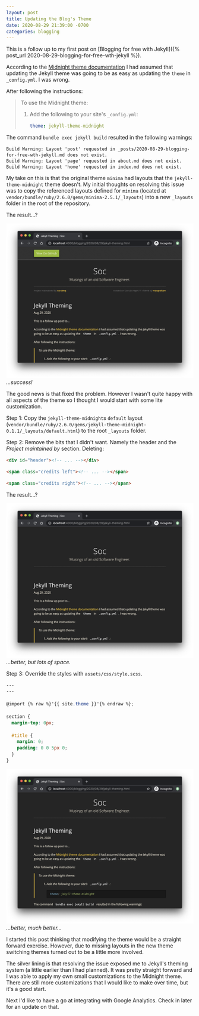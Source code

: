 ```yaml
---
layout: post
title: Updating the Blog's Theme
date: 2020-08-29 21:39:00 -0700
categories: blogging
---
```


This is a follow up to my first post on [Blogging for free with
Jekyll]({% post_url 2020-08-29-blogging-for-free-wth-jekyll %}).

According to the [Midnight theme documentation](https://github.com/pages-themes/midnight) I had assumed that updating
the Jekyll theme was going to be as easy as updating the `theme` in `_config.yml`. I was wrong.

After following the instructions:

> To use the Midnight theme:
>
> 1. Add the following to your site's `_config.yml`:
>
>    ```yml
>    theme: jekyll-theme-midnight
>    ```

The command `bundle exec jekyll build` resulted in the following warnings:

```
Build Warning: Layout 'post' requested in _posts/2020-08-29-blogging-for-free-wth-jekyll.md does not exist.
Build Warning: Layout 'page' requested in about.md does not exist.
Build Warning: Layout 'home' requested in index.md does not exist.
```

My take on this is that the original theme `minima` had layouts that the `jekyll-theme-midnight` theme doesn't. My
initial thoughts on resolving this issue was to copy the referenced layouts defined for `minima` (located at
`vendor/bundle/ruby/2.6.0/gems/minima-2.5.1/_layouts`) into a new `_layouts` folder in the root of the repository.

The result...?

![Jekyll screenshot 1](/assets/img/jekyll-theming-1.png) _...success!_

The good news is that fixed the problem. However I wasn't quite happy with all aspects of the theme so I thought I would
start with some lite customization.

Step 1: Copy the `jekyll-theme-midnight`s `default` layout
(`vendor/bundle/ruby/2.6.0/gems/jekyll-theme-midnight-0.1.1/_layouts/default.html`) to the root `_layouts` folder.

Step 2: Remove the bits that I didn't want. Namely the header and the _Project maintained by_ section. Deleting:

```html
<div id="header"><!-- ... --></div>
```

```html
<span class="credits left"><!-- ... --></span>
```

```html
<span class="credits right"><!-- ... --></span>
```

The result...?

![Jekyll screenshot 2](/assets/img/jekyll-theming-2.png) _...better, but lots of space._

Step 3: Override the styles with `assets/css/style.scss`.

```scss
---
---

@import {% raw %}'{{ site.theme }}'{% endraw %};

section {
  margin-top: 0px;

  #title {
    margin: 0;
    padding: 0 0 5px 0;
  }
}
```

![Jekyll screenshot 3](/assets/img/jekyll-theming-3.png) _...better, much better..._

I started this post thinking that modifying the theme would be a straight forward exercise. However, due to missing
layouts in the new theme switching themes turned out to be a little more involved.

The silver lining is that resolving the issue exposed me to Jekyll's theming system (a little earlier than I had
planned). It was pretty straight forward and I was able to apply my own small customizations to the Midnight theme.
There are still more customizations that I would like to make over time, but it's a good start.

Next I'd like to have a go at integrating with Google Analytics. Check in later for an update on that.
